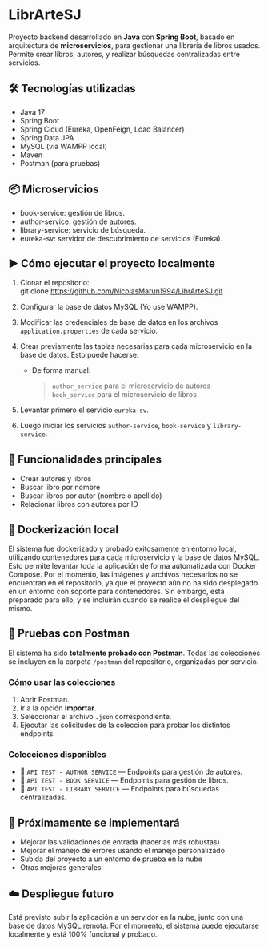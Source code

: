 # LibrArteSJ

Proyecto backend desarrollado en **Java** con **Spring Boot**, basado en arquitectura de **microservicios**, para gestionar una librería de libros usados. Permite crear libros, autores, y realizar búsquedas centralizadas entre servicios.

## 🛠️ Tecnologías utilizadas

- Java 17
- Spring Boot
- Spring Cloud (Eureka, OpenFeign, Load Balancer)
- Spring Data JPA
- MySQL (via WAMPP local)
- Maven
- Postman (para pruebas)

## 📦 Microservicios

- book-service: gestión de libros.
- author-service: gestión de autores.
- library-service: servicio de búsqueda.
- eureka-sv: servidor de descubrimiento de servicios (Eureka).

## ▶️ Cómo ejecutar el proyecto localmente

1. Clonar el repositorio:	
	git clone https://github.com/NicolasMarun1994/LibrArteSJ.git
	
2. Configurar la base de datos MySQL (Yo use WAMPP).   
3. Modificar las credenciales de base de datos en los archivos `application.properties` de cada servicio.
4. Crear previamente las tablas necesarias para cada microservicio en la base de datos. Esto puede hacerse:
	- De forma manual: 
		> `author_service` para el microservicio de autores  
		> `book_service` para el microservicio de libros
		
5. Levantar primero el servicio `eureka-sv`.
6. Luego iniciar los servicios `author-service`, `book-service` y `library-service`.

## 🔎 Funcionalidades principales

- Crear autores y libros
- Buscar libro por nombre
- Buscar libros por autor (nombre o apellido)
- Relacionar libros con autores por ID

## 🐳 Dockerización local

El sistema fue dockerizado y probado exitosamente en entorno local, utilizando contenedores para cada microservicio y la base de datos MySQL. 
Esto permite levantar toda la aplicación de forma automatizada con Docker Compose.
Por el momento, las imágenes y archivos necesarios no se encuentran en el repositorio, ya que el proyecto aún no ha sido desplegado en un entorno con soporte para contenedores. Sin embargo, está preparado para ello, y se incluirán cuando se realice el despliegue del mismo.

## 🧪 Pruebas con Postman

El sistema ha sido **totalmente probado con Postman**. Todas las colecciones se incluyen en la carpeta `/postman` del repositorio, organizadas por servicio.

### Cómo usar las colecciones

1. Abrir Postman.  
2. Ir a la opción **Importar**.  
3. Seleccionar el archivo `.json` correspondiente.  
4. Ejecutar las solicitudes de la colección para probar los distintos endpoints.

### Colecciones disponibles

- 📘 `API TEST - AUTHOR SERVICE` — Endpoints para gestión de autores.  
- 📗 `API TEST - BOOK SERVICE` — Endpoints para gestión de libros.  
- 📙 `API TEST - LIBRARY SERVICE` — Endpoints para búsquedas centralizadas.

## 🚧 Próximamente se implementará

- Mejorar las validaciones de entrada (hacerlas más robustas)
- Mejorar el manejo de errores usando el manejo personalizado
- Subida del proyecto a un entorno de prueba en la nube
- Otras mejoras generales

## ☁️ Despliegue futuro

Está previsto subir la aplicación a un servidor en la nube, junto con una base de datos MySQL remota.
Por el momento, el sistema puede ejecutarse localmente y está 100% funcional y probado.

